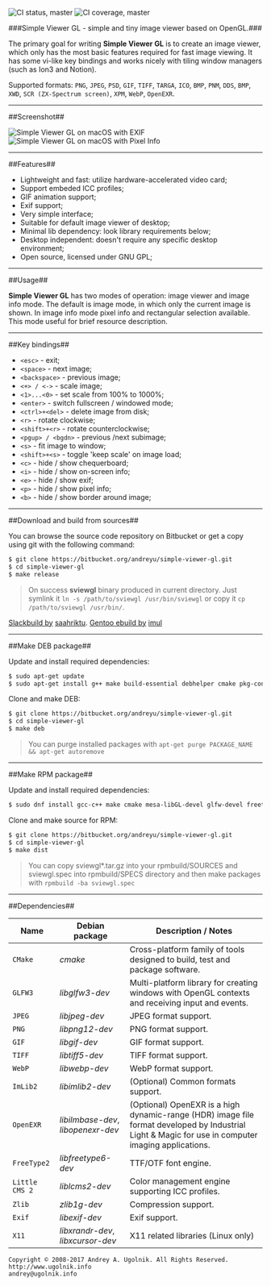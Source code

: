 ![CI status, master](https://api.shippable.com/projects/5894665c8d80360f008b75d4/badge?branch=master)
![CI coverage, master](https://api.shippable.com/projects/5894665c8d80360f008b75d4/coverageBadge?branch=master)

###Simple Viewer GL - simple and tiny image viewer based on OpenGL.###

The primary goal for writing **Simple Viewer GL** is to create an image viewer, which only has the most basic features required for fast image viewing. It has some vi-like key bindings and works nicely with tiling window managers (such as Ion3 and Notion).

Supported formats: `PNG`, `JPEG`, `PSD`, `GIF`, `TIFF`, `TARGA`, `ICO`, `BMP`, `PNM`, `DDS`, `BMP`, `XWD`, `SCR (ZX-Spectrum screen)`, `XPM`, `WebP`, `OpenEXR`.

***
##Screenshot##

![Simple Viewer GL on macOS with EXIF](https://bitbucket.org/andreyu/simple-viewer-gl/downloads/sviewgl-macos_2.png)
![Simple Viewer GL on macOS with Pixel Info](https://bitbucket.org/andreyu/simple-viewer-gl/downloads/sviewgl-macos_3.png)

***
##Features##

* Lightweight and fast: utilize hardware-accelerated video card;
* Support embeded ICC profiles;
* GIF animation support;
* Exif support;
* Very simple interface;
* Suitable for default image viewer of desktop;
* Minimal lib dependency: look library requirements below;
* Desktop independent: doesn't require any specific desktop environment;
* Open source, licensed under GNU GPL;

***
##Usage##

**Simple Viewer GL** has two modes of operation: image viewer and image info mode. The default is image mode, in which only the current image is shown. In image info mode pixel info and rectangular selection available. This mode useful for brief resource description.

***
##Key bindings##

* `<esc>`           - exit;
* `<space>`         - next image;
* `<backspace>`     - previous image;
* `<+> / <->`       - scale image;
* `<1>...<0>`       - set scale from 100% to 1000%;
* `<enter>`         - switch fullscreen / windowed mode;
* `<ctrl>+<del>`    - delete image from disk;
* `<r>`             - rotate clockwise;
* `<shift>+<r>`     - rotate counterclockwise;
* `<pgup> / <bgdn>` - previous /next subimage;
* `<s>`             - fit image to window;
* `<shift>+<s>`     - toggle 'keep scale' on image load;
* `<c>`             - hide / show chequerboard;
* `<i>`             - hide / show on-screen info;
* `<e>`             - hide / show exif;
* `<p>`             - hide / show pixel info;
* `<b>`             - hide / show border around image;

***
##Download and build from sources##

You can browse the source code repository on Bitbucket or get a copy using git with the following command:

```bash
$ git clone https://bitbucket.org/andreyu/simple-viewer-gl.git
$ cd simple-viewer-gl
$ make release
```
> On success **sviewgl** binary produced in current directory. Just symlink it `ln -s /path/to/sviewgl /usr/bin/sviewgl` or copy it `cp /path/to/sviewgl /usr/bin/`.

[Slackbuild by](https://github.com/saahriktu/saahriktu-slackbuilds/tree/master/simple-viewer-gl) [saahriktu](https://www.linux.org.ru/people/saahriktu/profile).
[Gentoo ebuild by](https://gogs.lumi.pw/mike/portage/src/master/media-gfx/simpleviewer-gl) [imul](https://www.linux.org.ru/people/imul/profile)

***
##Make DEB package##

Update and install required dependencies:
```bash
$ sudo apt-get update
$ sudo apt-get install g++ make build-essential debhelper cmake pkg-config libgl1-mesa-dev libxrandr-dev libxcursor-dev libfreetype6-dev libjpeg-dev libtiff-dev libgif-dev liblcms2-dev libimlib2-dev libwebp-dev libglfw3-dev libexif-dev libilmbase-dev libopenexr-dev
```

Clone and make DEB:
```bash
$ git clone https://bitbucket.org/andreyu/simple-viewer-gl.git
$ cd simple-viewer-gl
$ make deb
```

> You can purge installed packages with `apt-get purge PACKAGE_NAME && apt-get autoremove`

***
##Make RPM package##

Update and install required dependencies:
```bash
$ sudo dnf install gcc-c++ make cmake mesa-libGL-devel glfw-devel freetype-devel libpng-devel libjpeg-turbo-devel libtiff-devel giflib-devel lcms2-devel libwebp-devel libexif-devel imlib2-devel zlib-devel ilmbase-devel OpenEXR-devel
```

Clone and make source for RPM:
```bash
$ git clone https://bitbucket.org/andreyu/simple-viewer-gl.git
$ cd simple-viewer-gl
$ make dist
```

> You can copy sviewgl*.tar.gz into your rpmbuild/SOURCES and sviewgl.spec into rpmbuild/SPECS directory
> and then make packages with `rpmbuild -ba sviewgl.spec`


***
##Dependencies##

 Name          | Debian package                     | Description / Notes
---------------|------------------------------------|---------------------
`CMake`        | *cmake*                            | Cross-platform family of tools designed to build, test and package software.
`GLFW3`        | *libglfw3-dev*                     | Multi-platform library for creating windows with OpenGL contexts and receiving input and events.
`JPEG`         | *libjpeg-dev*                      | JPEG format support.
`PNG`          | *libpng12-dev*                     | PNG format support.
`GIF`          | *libgif-dev*                       | GIF format support.
`TIFF`         | *libtiff5-dev*                     | TIFF format support.
`WebP`         | *libwebp-dev*                      | WebP format support.
`ImLib2`       | *libimlib2-dev*                    | (Optional) Common formats support.
`OpenEXR`      | *libilmbase-dev*, *libopenexr-dev* | (Optional) OpenEXR is a high dynamic-range (HDR) image file format developed by Industrial Light & Magic for use in computer imaging applications.
`FreeType2`    | *libfreetype6-dev*                 | TTF/OTF font engine.
`Little CMS 2` | *liblcms2-dev*                     | Color management engine supporting ICC profiles.
`Zlib`         | *zlib1g-dev*                       | Compression support.
`Exif`         | *libexif-dev*                      | Exif support.
`X11`          | *libxrandr-dev*, *libxcursor-dev*  | X11 related libraries (Linux only)

```
Copyright © 2008-2017 Andrey A. Ugolnik. All Rights Reserved.
http://www.ugolnik.info
andrey@ugolnik.info
```
